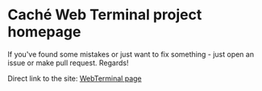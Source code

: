 # Caché Web Terminal project homepage

If you've found some mistakes or just want to fix something - just open an issue or make pull request. Regards!

Direct link to the site: [WebTerminal page](http://intersystems-ru.github.io/webterminal/)